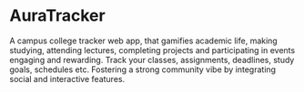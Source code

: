 # AuraTracker
A campus college tracker web app, that gamifies academic life, making studying, attending lectures, completing projects and participating in events engaging and rewarding.   Track your classes, assignments, deadlines, study goals, schedules etc. Fostering a strong community vibe by integrating social and interactive features. 
